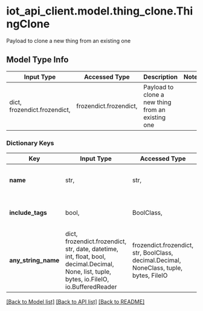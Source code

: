 # iot_api_client.model.thing_clone.ThingClone

Payload to clone a new thing from an existing one

## Model Type Info
Input Type | Accessed Type | Description | Notes
------------ | ------------- | ------------- | -------------
dict, frozendict.frozendict,  | frozendict.frozendict,  | Payload to clone a new thing from an existing one | 

### Dictionary Keys
Key | Input Type | Accessed Type | Description | Notes
------------ | ------------- | ------------- | ------------- | -------------
**name** | str,  | str,  | The friendly name of the thing | 
**include_tags** | bool,  | BoolClass,  | Include tags in clone procedure | [optional] 
**any_string_name** | dict, frozendict.frozendict, str, date, datetime, int, float, bool, decimal.Decimal, None, list, tuple, bytes, io.FileIO, io.BufferedReader | frozendict.frozendict, str, BoolClass, decimal.Decimal, NoneClass, tuple, bytes, FileIO | any string name can be used but the value must be the correct type | [optional]

[[Back to Model list]](../../README.md#documentation-for-models) [[Back to API list]](../../README.md#documentation-for-api-endpoints) [[Back to README]](../../README.md)

